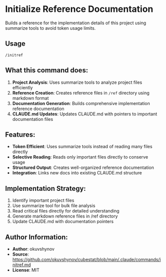 # Initialize Reference Documentation

Builds a reference for the implementation details of this project using summarize tools to avoid token usage limits.

## Usage
```
/initref
```

## What this command does:
1. **Project Analysis**: Uses summarize tools to analyze project files efficiently
2. **Reference Creation**: Creates reference files in `/ref` directory using markdown format
3. **Documentation Generation**: Builds comprehensive implementation reference documentation
4. **CLAUDE.md Updates**: Updates CLAUDE.md with pointers to important documentation files

## Features:
- **Token Efficient**: Uses summarize tools instead of reading many files directly
- **Selective Reading**: Reads only important files directly to conserve usage
- **Structured Output**: Creates well-organized reference documentation
- **Integration**: Links new docs into existing CLAUDE.md structure

## Implementation Strategy:
1. Identify important project files
2. Use summarize tool for bulk file analysis
3. Read critical files directly for detailed understanding
4. Generate markdown reference files in /ref directory
5. Update CLAUDE.md with documentation pointers

## Author Information:
- **Author**: okuvshynov
- **Source**: https://github.com/okuvshynov/cubestat/blob/main/.claude/commands/initref.md
- **License**: MIT